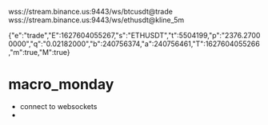 wss://stream.binance.us:9443/ws/btcusdt@trade
wss://stream.binance.us:9443/ws/ethusdt@kline_5m

{"e":"trade","E":1627604055267,"s":"ETHUSDT","t":5504199,"p":"2376.27000000","q":"0.02182000","b":240756374,"a":240756461,"T":1627604055266,"m":true,"M":true}

# macro_monday

- connect to websockets 
- 